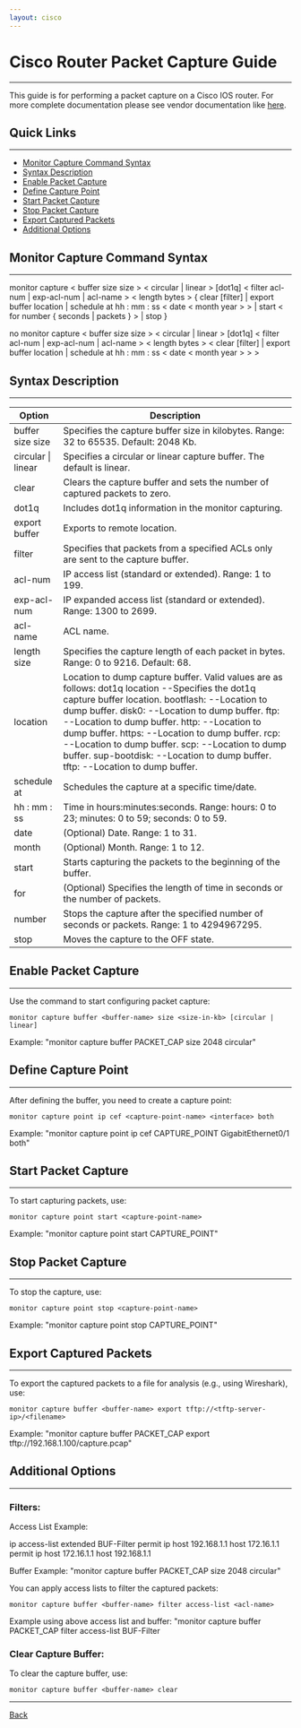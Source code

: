 ```yaml
---
layout: cisco
---
```


# Cisco Router Packet Capture Guide

* * *

This guide is for performing a packet capture on a Cisco IOS router. For more complete documentation please see vendor documentation like [here](https://www.cisco.com/c/en/us/td/docs/ios-xml/ios/epc/command/epc-cr-book/epc-cr-m1.html).

## Quick Links
----------------------------------------------

- [Monitor Capture Command Syntax](#monitor-capture-command-syntax)
- [Syntax Description](#syntax-description)
- [Enable Packet Capture](#enable-packet-capture)
- [Define Capture Point](#define-capture-point)
- [Start Packet Capture](#start-packet-capture)
- [Stop Packet Capture](#stop-packet-capture)
- [Export Captured Packets](#export-captured-packets)
- [Additional Options](#additional-options)

## Monitor Capture Command Syntax
----------------------------------------------

monitor capture < buffer size size > < circular \| linear > [dot1q] < filter acl-num \| exp-acl-num \| acl-name > < length bytes > { clear [filter] \| export buffer location \| schedule at hh : mm : ss < date < month year > > \| start < for number { seconds \| packets } > \| stop }

no monitor capture < buffer size size > < circular \| linear > [dot1q] < filter acl-num \| exp-acl-num \| acl-name > < length bytes > < clear [filter] \| export buffer location \| schedule at hh : mm : ss < date < month year > > >

## Syntax Description
----------------------------------------------

| Option             | Description                                                                                                                                                                                                                                                                                                                                                                                                                                               |
|--------------------|-----------------------------------------------------------------------------------------------------------------------------------------------------------------------------------------------------------------------------------------------------------------------------------------------------------------------------------------------------------------------------------------------------------------------------------------------------------|
| buffer size size   | Specifies the capture buffer size in kilobytes. Range: 32 to 65535. Default: 2048 Kb.                                                                                                                                                                                                                                                                                                                                                                     |
| circular \| linear | Specifies a circular or linear capture buffer. The default is linear.                                                                                                                                                                                                                                                                                                                                                                                     |
| clear              | Clears the capture buffer and sets the number of captured packets to zero.                                                                                                                                                                                                                                                                                                                                                                                |
| dot1q              | Includes dot1q information in the monitor capturing.                                                                                                                                                                                                                                                                                                                                                                                                      |
| export buffer      | Exports to remote location.                                                                                                                                                                                                                                                                                                                                                                                                                               |
| filter             | Specifies that packets from a specified ACLs only are sent to the capture buffer.                                                                                                                                                                                                                                                                                                                                                                         |
| acl-num            | IP access list (standard or extended). Range: 1 to 199.                                                                                                                                                                                                                                                                                                                                                                                                   |
| exp-acl-num        | IP expanded access list (standard or extended). Range: 1300 to 2699.                                                                                                                                                                                                                                                                                                                                                                                      |
| acl-name           | ACL name.                                                                                                                                                                                                                                                                                                                                                                                                                                                 |
| length size        | Specifies the capture length of each packet in bytes. Range: 0 to 9216. Default: 68.                                                                                                                                                                                                                                                                                                                                                                      |
| location           | Location to dump capture buffer. Valid values are as follows: dot1q location --Specifies the dot1q capture buffer location.  bootflash: --Location to dump buffer.  disk0: --Location to dump buffer.  ftp: --Location to dump buffer.  http: --Location to dump buffer.  https: --Location to dump buffer.  rcp: --Location to dump buffer.  scp: --Location to dump buffer.  sup-bootdisk: --Location to dump buffer.  tftp: --Location to dump buffer. |
| schedule at        | Schedules the capture at a specific time/date.                                                                                                                                                                                                                                                                                                                                                                                                            |
| hh : mm : ss       | Time in hours:minutes:seconds. Range: hours: 0 to 23; minutes: 0 to 59; seconds: 0 to 59.                                                                                                                                                                                                                                                                                                                                                                 |
| date               | (Optional) Date. Range: 1 to 31.                                                                                                                                                                                                                                                                                                                                                                                                                          |
| month              | (Optional) Month. Range: 1 to 12.                                                                                                                                                                                                                                                                                                                                                                                                                         |
| start              | Starts capturing the packets to the beginning of the buffer.                                                                                                                                                                                                                                                                                                                                                                                              |
| for                | (Optional) Specifies the length of time in seconds or the number of packets.                                                                                                                                                                                                                                                                                                                                                                              |
| number             | Stops the capture after the specified number of seconds or packets. Range: 1 to 4294967295.                                                                                                                                                                                                                                                                                                                                                               |
| stop               | Moves the capture to the OFF state.                                                                                                                                                                                                                                                                                                                                                                                                                       |

## Enable Packet Capture
----------------------------------------------

Use the command to start configuring packet capture:

```
monitor capture buffer <buffer-name> size <size-in-kb> [circular | linear]
```

Example: "monitor capture buffer PACKET_CAP size 2048 circular"

## Define Capture Point
----------------------------------------------

After defining the buffer, you need to create a capture point:

```
monitor capture point ip cef <capture-point-name> <interface> both
```

Example: "monitor capture point ip cef CAPTURE_POINT GigabitEthernet0/1 both"

## Start Packet Capture
----------------------------------------------

To start capturing packets, use:

```
monitor capture point start <capture-point-name>
```

Example: "monitor capture point start CAPTURE_POINT"

## Stop Packet Capture
----------------------------------------------

To stop the capture, use:

```
monitor capture point stop <capture-point-name>
```

Example: "monitor capture point stop CAPTURE_POINT"

## Export Captured Packets
----------------------------------------------

To export the captured packets to a file for analysis (e.g., using Wireshark), use:

```
monitor capture buffer <buffer-name> export tftp://<tftp-server-ip>/<filename>
```

Example: "monitor capture buffer PACKET_CAP export tftp://192.168.1.100/capture.pcap"

## Additional Options
----------------------------------------------

### Filters: 

Access List Example: 

ip access-list extended BUF-Filter
permit ip host 192.168.1.1 host 172.16.1.1
permit ip host 172.16.1.1 host 192.168.1.1

Buffer Example: "monitor capture buffer PACKET_CAP size 2048 circular"

You can apply access lists to filter the captured packets:

```
monitor capture buffer <buffer-name> filter access-list <acl-name>
```

Example using above access list and buffer: "monitor capture buffer PACKET_CAP filter access-list BUF-Filter

### Clear Capture Buffer:

To clear the capture buffer, use:

```
monitor capture buffer <buffer-name> clear
```

* * *

[Back](/vendors/cisco.html)
